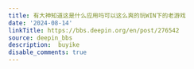 ```yaml
---
title: 有大神知道这是什么应用吗可以这么爽的玩WIN下的老游戏
date: '2024-08-14'
linkTitle: https://bbs.deepin.org/en/post/276542
source: deepin_bbs
description:  buyike 
disable_comments: true
---
```


